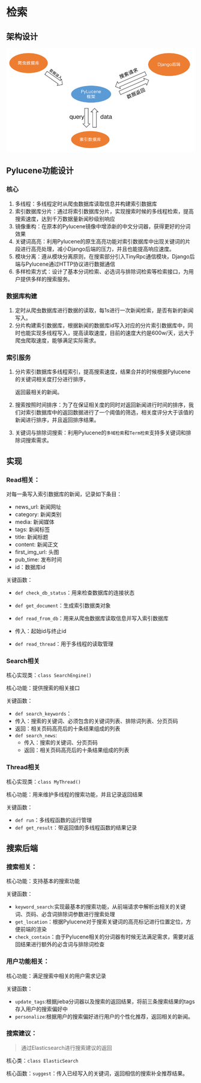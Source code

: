 # 检索

## 架构设计

![搜索](../images/搜索.png)

## Pylucene功能设计

### 核心

1. 多线程：多线程定时从爬虫数据库读取信息并构建索引数据库
2. 索引数据库分片：通过将索引数据库分片，实现搜索时候的多线程检索，提高搜索速度，达到千万数据量新闻秒级别响应
3. 镜像重构：在原本的Pylucene镜像中增添新的中文分词器，获得更好的分词效果
4. 关键词高亮：利用Pylucene的原生高亮功能对索引数据库中出现关键词的片段进行高亮处理，减小Django后端的压力，并且也能提高响应速度。
4. 模块分离：遵从模块分离原则，在搜索部分引入TinyRpc通信模块，Django后端与Pylucene通过HTTP协议进行数据通信
4. 多样检索方式：设计了基本分词检索、必选词与排除词检索等检索接口，为用户提供多样的搜索服务。

### 数据库构建

1. 定时从爬虫数据库进行数据的读取，每1s进行一次新闻检索，是否有新的新闻写入。
2. 分片构建索引数据库，根据新闻的数据库id写入对应的分片索引数据库中，同时也能实现多线程写入，提高读取速度，目前的速度大约是600w/天，远大于爬虫爬取速度，能够满足实际需求。

### 索引服务

1. 分片索引数据库多线程索引，提高搜索速度，结果合并的时候根据Pylucene的关键词相关度打分进行排序，

   返回最相关的新闻。

2. 搜索按照时间排序：为了在保证相关度的同时对返回新闻进行时间的排序，我们对索引数据库中的返回数据进行了一个阈值的筛选，相关度评分大于该值的新闻进行排序，并且返回排序结果。

2. 关键词与排除词搜索：利用Pylucene的`多域检索`和`Term检索`支持多关键词和排除词搜索需求。

## 实现

### Read相关：

对每一条写入索引数据库的新闻，记录如下条目：

- news_url: 新闻网址
- category: 新闻类别
- media: 新闻媒体
- tags: 新闻标签
- title: 新闻标题
- content: 新闻正文
- first_img_url: 头图
- pub_time: 发布时间
- id：数据库id

关键函数：

-  `def check_db_status`：用来检查数据库的连接状态
-  `def get_document`：生成索引数据类对象
-  `def read_from_db`：用来从爬虫数据库读取信息并写入索引数据库
  - 传入：起始id与终止id

- `def read_thread`：用于多线程的读取管理

### Search相关

核心实现类：`class SearchEngine()`

核心功能：提供搜索的相关接口

关键函数：

-  `def search_keywords`：
  - 传入：搜索的关键词、必须包含的关键词列表、排除词列表、分页页码
  - 返回：相关页码高亮后的十条结果组成的列表
- `def search_news`:
  - 传入：搜索的关键词、分页页码
  - 返回：相关页码高亮后的十条结果组成的列表

### Thread相关

核心实现类：`class MyThread()`

核心功能：用来维护多线程的搜索功能，并且记录返回结果

关键函数：

- `def run`：多线程函数的运行管理
- `def get_result`：带返回值的多线程函数的结果记录

## 搜索后端

### 搜索相关：

核心功能：支持基本的搜索功能

关键函数：

- `keyword_search`:实现最基本的搜索功能，从前端请求中解析出相关的关键词、页码、必含词排除词参数进行搜索处理
- `get_location`：根据Pylucene对于搜索关键词的高亮标记进行位置定位，方便前端的渲染
- `check_contain`：由于Pylucene相关的分词器有时候无法满足需求，需要对返回结果进行额外的必含词与排除词检查

### 用户功能相关：

核心功能：满足搜索中相关的用户需求记录

关键函数：

- `update_tags`:根据jieba分词器以及搜索的返回结果，将前三条搜索结果的tags存入用户的搜索偏好中
- `personalize`:根据用户的搜索偏好进行用户的个性化推荐，返回相关的新闻。

### 搜索建议：

> 通过Elasticsearch进行搜索建议的返回

核心类：`class ElasticSearch`

核心函数：`suggest`：传入已经写入的关键词，返回相信的搜索补全推荐结果。